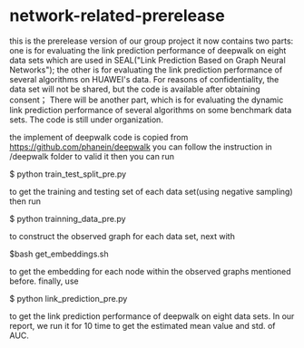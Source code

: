# network-related-prerelease
this is the prerelease version of our group project
it now contains two parts: one is for evaluating the link prediction performance of deepwalk on eight data sets which are used in SEAL("Link Prediction Based on Graph Neural Networks");
the other is for evaluating the link prediction performance of several algorithms on HUAWEI's data. For reasons of confidentiality, the data set will not be shared, but the code is available after obtaining consent；
There will be another part, which is for evaluating the dynamic link prediction performance of several algorithms on some benchmark data sets. The code is still under organization.

the implement of deepwalk code is copied from https://github.com/phanein/deepwalk
you can follow the instruction in /deepwalk folder to valid it
then you can run 

$ python train_test_split_pre.py

to get the training and testing set of each data set(using negative sampling) then run

$ python trainning_data_pre.py

to construct the observed graph for each data set, next with

$bash get_embeddings.sh 

to get the embedding for each node within the observed graphs mentioned before. finally, use

$ python link_prediction_pre.py 

to get the link prediction performance of deepwalk on eight data sets.
In our report, we run it for 10 time to get the estimated mean value and std. of AUC.
